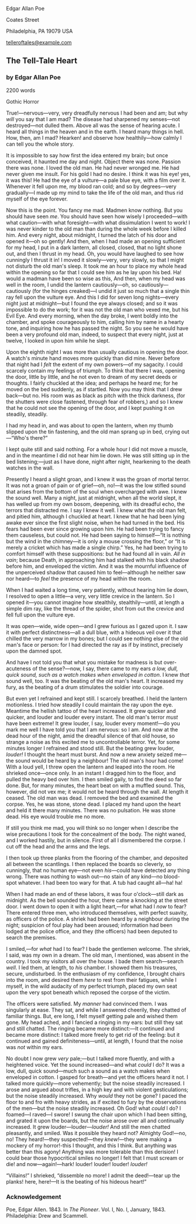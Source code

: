 <!--
A short story example.

This example:
- only one scene (for the story) - very typical for very short narratives
- but we also incuded an additional scene for an Acknowledgement.
- I overloaded the --m-dinkus with simple em-dash because I didn't want to use
  the default # marker. And then I ended with a flourish because... it's Poe. :)
- citation scene, for show

Copyright (c) Todd Warner
This work is licensed under Attribution 4.0 International. To view a copy of
this license, visit <http://creativecommons.org/licenses/by/4.0/>.
-->

<style>
    /*
    @import url("https://toddwarner.io/pub/css/manuscript-css/manuscript.css");
    @import url("/full/path/to/the/repository/for/manuscript-css/manuscript.css");
    */
    @import url("../manuscript.css");
    @import url("../../manuscript.css");
    :root {
        --m-font-size-title: 1.25em;
        --m-dinkus: "—";
        --m-30-: "🙞 ❦ 🙜";
        --m-marginalia: "Poe / Telltale Heart / " counter(page);
    }
</style>

<div id="vpage">
<article id="manuscript">




[comment]: / "-------------------------- TITLE PAGE --------------------------"




<div class="m-page-header">
<div class="m-contact">


Edgar Allan Poe

Coates Street

Philadelphia, PA 19079 USA

telleroftales@example.com


</div></div> <!-- /.m-contact, /.m-page-header -->




<div class="m-title-header">


# The Tell-Tale Heart

### by Edgar Allan Poe


<div class="m-facts">


2200 words

Gothic Horror


</div> <!-- /.m-facts -->
</div> <!-- (/title strings), /.m-facts, /.m-title-header -->




[comment]: / "--------------------------- SCENES -----------------------------"




<section class="m-scene">

True!—nervous—very, very dreadfully nervous I had been and am; but why *will* you say that I am mad? The disease had sharpened my senses—not destroyed—not dulled them. Above all was the sense of hearing acute. I heard all things in the heaven and in the earth. I heard many things in hell. How, then, am I mad? Hearken! and observe how healthily—how calmly I can tell you the whole story.

It is impossible to say how first the idea entered my brain; but once conceived, it haunted me day and night. Object there was none. Passion there was none. I loved the old man. He had never wronged me. He had never given me insult. For his gold I had no desire. I think it was his eye! yes, it was this! He had the eye of a vulture—a pale blue eye, with a film over it. Whenever it fell upon me, my blood ran cold; and so by degrees—very gradually—I made up my mind to take the life of the old man, and thus rid myself of the eye forever.

Now this is the point. You fancy me mad. Madmen know nothing. But you should have seen *me*. You should have seen how wisely I proceeded—with what caution—with what foresight—with what dissimulation I went to work! I was never kinder to the old man than during the whole week before I killed him. And every night, about midnight, I turned the latch of his door and opened it—oh so gently! And then, when I had made an opening sufficient for my head, I put in a dark lantern, all closed, closed, that no light shone out, and then I thrust in my head. Oh, you would have laughed to see how cunningly I thrust it in! I moved it slowly—very, very slowly, so that I might not disturb the old man's sleep. It took me an hour to place my whole head within the opening so far that I could see him as he lay upon his bed. Ha! would a madman have been so wise as this, And then, when my head was well in the room, I undid the lantern cautiously—oh, so cautiously—cautiously (for the hinges creaked)—I undid it just so much that a single thin ray fell upon the vulture eye. And this I did for seven long nights—every night just at midnight—but I found the eye always closed; and so it was impossible to do the work; for it was not the old man who vexed me, but his Evil Eye. And every morning, when the day broke, I went boldly into the chamber, and spoke courageously to him, calling him by name in a hearty tone, and inquiring how he has passed the night. So you see he would have been a very profound old man, indeed, to suspect that every night, just at twelve, I looked in upon him while he slept.

Upon the eighth night I was more than usually cautious in opening the door. A watch's minute hand moves more quickly than did mine. Never before that night had I *felt* the extent of my own powers—of my sagacity. I could scarcely contain my feelings of triumph. To think that there I was, opening the door, little by little, and he not even to dream of my secret deeds or thoughts. I fairly chuckled at the idea; and perhaps he heard me; for he moved on the bed suddenly, as if startled. Now you may think that I drew back—but no. His room was as black as pitch with the thick darkness, (for the shutters were close fastened, through fear of robbers,) and so I knew that he could not see the opening of the door, and I kept pushing it on steadily, steadily.

I had my head in, and was about to open the lantern, when my thumb slipped upon the tin fastening, and the old man sprang up in bed, crying out—“Who's there?”

I kept quite still and said nothing. For a whole hour I did not move a muscle, and in the meantime I did not hear him lie down. He was still sitting up in the bed listening;—just as I have done, night after night, hearkening to the death watches in the wall.

Presently I heard a slight groan, and I knew it was the groan of mortal terror. It was not a groan of pain or of grief—oh, no!—it was the low stifled sound that arises from the bottom of the soul when overcharged with awe. I knew the sound well. Many a night, just at midnight, when all the world slept, it has welled up from my own bosom, deepening, with its dreadful echo, the terrors that distracted me. I say I knew it well. I knew what the old man felt, and pitied him, although I chuckled at heart. I knew that he had been lying awake ever since the first slight noise, when he had turned in the bed. His fears had been ever since growing upon him. He had been trying to fancy them causeless, but could not. He had been saying to himself—“It is nothing but the wind in the chimney—it is only a mouse crossing the floor,” or “It is merely a cricket which has made a single chirp.” Yes, he had been trying to comfort himself with these suppositions: but he had found all in vain. *All in vain*; because Death, in approaching him had stalked with his black shadow before him, and enveloped the victim. And it was the mournful influence of the unperceived shadow that caused him to feel—although he neither saw nor heard—to *feel* the presence of my head within the room.

When I had waited a long time, very patiently, without hearing him lie down, I resolved to open a little—a very, very little crevice in the lantern. So I opened it—you cannot imagine how stealthily, stealthily—until, at length a simple dim ray, like the thread of the spider, shot from out the crevice and fell full upon the vulture eye.

It was open—wide, wide open—and I grew furious as I gazed upon it. I saw it with perfect distinctness—all a dull blue, with a hideous veil over it that chilled the very marrow in my bones; but I could see nothing else of the old man's face or person: for I had directed the ray as if by instinct, precisely upon the damned spot.

And have I not told you that what you mistake for madness is but over-acuteness of the sense?—now, I say, there came to my ears *a low, dull, quick sound, such as a watch makes when enveloped in cotton*. I knew *that* sound well, too. It was the beating of the old man's heart. It increased my fury, as the beating of a drum stimulates the soldier into courage.

But even yet I refrained and kept still. I scarcely breathed. I held the lantern motionless. I tried how steadily I could maintain the ray upon the eye. Meantime the hellish tattoo of the heart increased. It grew quicker and quicker, and louder and louder every instant. The old man's terror *must* have been extreme! It grew louder, I say, louder every moment!—do you mark me well I have told you that I am nervous: so I am. And now at the dead hour of the night, amid the dreadful silence of that old house, so strange a noise as this excited me to uncontrollable terror. Yet, for some minutes longer I refrained and stood still. But the beating grew louder, *louder!* I thought the heart must burst. And now a new anxiety seized me—the sound would be heard by a neighbour! The old man's hour had come! With a loud yell, I threw open the lantern and leaped into the room. He shrieked once—once only. In an instant I dragged him to the floor, and pulled the heavy bed over him. I then smiled gaily, to find the deed so far done. But, for many minutes, the heart beat on with a muffled sound. This, however, did not vex me; it would not be heard through the wall. At length it ceased. The old man was dead. I removed the bed and examined the corpse. Yes, he was stone, stone dead. I placed my hand upon the heart and held it there many minutes. There was no pulsation. He was stone dead. His eye would trouble me no more.

If still you think me mad, you will think so no longer when I describe the wise precautions I took for the concealment of the body. The night waned, and I worked hastily, but in silence. First of all I dismembered the corpse. I cut off the head and the arms and the legs.

I then took up three planks from the flooring of the chamber, and deposited all between the scantlings. I then replaced the boards so cleverly, so cunningly, that no human eye—not even *his*—could have detected any thing wrong. There was nothing to wash out—no stain of any kind—no blood-spot whatever. I had been too wary for that. A tub had caught all—ha! ha!

When I had made an end of these labors, it was four o'clock—still dark as midnight. As the bell sounded the hour, there came a knocking at the street door. I went down to open it with a light heart,—for what had I *now* to fear? There entered three men, who introduced themselves, with perfect suavity, as officers of the police. A shriek had been heard by a neighbour during the night; suspicion of foul play had been aroused; information had been lodged at the police office, and they (the officers) had been deputed to search the premises.

I smiled,—for *what* had I to fear? I bade the gentlemen welcome. The shriek, I said, was my own in a dream. The old man, I mentioned, was absent in the country. I took my visitors all over the house. I bade them search—search *well*. I led them, at length, to *his* chamber. I showed them his treasures, secure, undisturbed. In the enthusiasm of my confidence, I brought chairs into the room, and desired them *here* to rest from their fatigues, while I myself, in the wild audacity of my perfect triumph, placed my own seat upon the very spot beneath which reposed the corpse of the victim.

The officers were satisfied. My *manner* had convinced them. I was singularly at ease. They sat, and while I answered cheerily, they chatted of familiar things. But, ere long, I felt myself getting pale and wished them gone. My head ached, and I fancied a ringing in my ears: but still they sat and still chatted. The ringing became more distinct:—It continued and became more distinct: I talked more freely to get rid of the feeling: but it continued and gained definiteness—until, at length, I found that the noise was *not* within my ears.

No doubt I now grew *very* pale;—but I talked more fluently, and with a heightened voice. Yet the sound increased—and what *could* I do? It was a low, dull, quick sound—much such a sound as a watch makes when enveloped in cotton. I gasped for breath—and yet the officers heard it not. I talked more quickly—more vehemently; but the noise steadily increased. I arose and argued about trifles, in a high key and with violent gesticulations; but the noise steadily increased. Why *would* they not be gone? I paced the floor to and fro with heavy strides, as if excited to fury by the observations of the men—but the noise steadily increased. Oh God! what *could* I do? I foamed—I raved—I swore! I swung the chair upon which I had been sitting, and grated it upon the boards, but the noise arose over all and continually increased. It grew louder—louder—*louder!* And still the men chatted pleasantly, and smiled. Was it possible they heard not? Almighty God!—no, no! They heard!—they suspected!—they *knew!*—they were making a mockery of my horror!-this I thought, and this I think. But anything was better than this agony! Anything was more tolerable than this derision! I could bear those hypocritical smiles no longer! I felt that I must scream or die! and now—again!—hark! louder! louder! louder! *louder!*

“Villains!” I shrieked, “dissemble no more! I admit the deed!—tear up the planks! here, here!—It is the beating of his hideous heart!”

</section> <!-- /.m-scene -->




[comment]: / "----------- CITATION SCENE (used only for example) -------------"




<section class="m-scene foothang">
<div class="m-title-header">


# Acknowledgement


</div> <!-- /.m-title-header -->


Poe, Edgar Allen. 1843. In *The Pioneer*. Vol. I, No. I, January, 1843. Philadelphia: Drew and Scammell.


</section> <!-- /.m-scene.foothang -->




</article></div> <!-- ------------------------------ end of manuscript ---- -->

